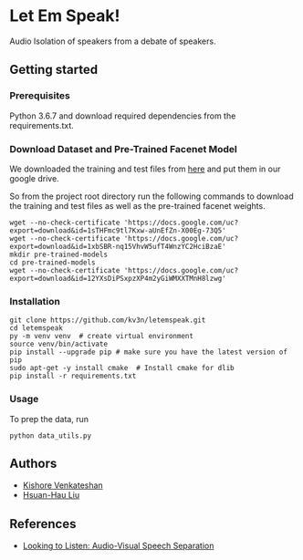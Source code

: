 # Let Em Speak!
Audio Isolation of speakers from a debate of speakers.

## Getting started

### Prerequisites
Python 3.6.7 and download required dependencies from the requirements.txt.

### Download Dataset and Pre-Trained Facenet Model
We downloaded the training and test files from [here](https://looking-to-listen.github.io/avspeech/download.html) and put them in our google drive.

So from the project root directory run the following commands to download the training and test files as well as the pre-trained facenet weights.

```
wget --no-check-certificate 'https://docs.google.com/uc?export=download&id=1sTHFmc9tl7Kxw-aUnEfZn-X00Eg-73Q5'
wget --no-check-certificate 'https://docs.google.com/uc?export=download&id=1xbSBR-nq15VhvW5ufT4WnzYC2HciBzaE'
mkdir pre-trained-models
cd pre-trained-models
wget --no-check-certificate 'https://docs.google.com/uc?export=download&id=12YXsDiPSxpzXP4m2yGiWMXXTMnH8lzwg'
```

### Installation
```
git clone https://github.com/kv3n/letemspeak.git
cd letemspeak
py -m venv venv  # create virtual environment
source venv/bin/activate
pip install --upgrade pip # make sure you have the latest version of pip
sudo apt-get -y install cmake  # Install cmake for dlib
pip install -r requirements.txt
```

### Usage
To prep the data, run
```
python data_utils.py
```

## Authors
- [Kishore Venkateshan](https://github.com/kv3n)
- [Hsuan-Hau Liu](https://github.com/hsuanhauliu)

## References
- [Looking to Listen: Audio-Visual Speech Separation](https://ai.googleblog.com/2018/04/looking-to-listen-audio-visual-speech.html)
